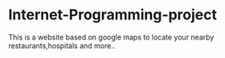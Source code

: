 # Internet-Programming-project
This is a website based on google maps to locate your nearby restaurants,hospitals and more..
